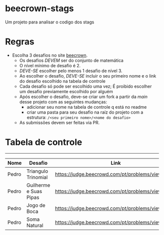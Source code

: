# beecrown-stags
Um projeto para analisar o codigo dos stags


# Regras

- Escolha 3 desafios no site [beecrown](https://judge.beecrowd.com/pt/problems/index/5?sort=Problems.level&direction=asc).
   - Os desafios *DEVEM* ser do conjunto de matemática
   - O nível mínimo de desafio é 2.
   - *DEVE-SE* escolher pelo menos 1 desafio de nível 3.
   - Ao escolher o desafio, *DEVE-SE* incluir o seu primeiro nome e o link do desafio escolhido na tabela de controle
   - Cada desafio só pode ser escolhido uma vez; É proibido escolher um desafio previamente escolhido por alguém
   - Após escolher o desafio, deve-se criar um fork a partir da _main_ desse projeto com as seguintes mudanças:
     -  adicionar seu nome na tabela de controle q está no readme
     -  criar uma pasta para seu desafio na raíz do projeto com a estrutura: `/<seu primeiro nome>/<nome do desafio>`
   - As submissões devem ser feitas via PR.
 
# Tabela de controle

---
|Nome|Desafio|Link|
|-|-|-|
|Pedro|Triangulo Trinomial|https://judge.beecrowd.com/pt/problems/view/1795|
|Pedro|Guilherme e Suas Pipas|https://judge.beecrowd.com/pt/problems/view/1921|
|Pedro|Jogo de Boca|https://judge.beecrowd.com/pt/problems/view/2667|
|Pedro|Soma Natural|https://judge.beecrowd.com/pt/problems/view/1805|


